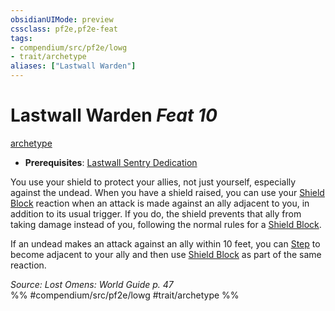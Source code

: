 ```yaml
---
obsidianUIMode: preview
cssclass: pf2e,pf2e-feat
tags:
- compendium/src/pf2e/lowg
- trait/archetype
aliases: ["Lastwall Warden"]
---
```

# Lastwall Warden  *Feat 10*  
[archetype](archetype.md "Archetype Feat Trait")  

- **Prerequisites**: [Lastwall Sentry Dedication](lastwall-sentry-dedication-lowg.md)

You use your shield to protect your allies, not just yourself, especially against the undead. When you have a shield raised, you can use your [Shield Block](Reference/Compendium/Feats/shield-block.md) reaction when an attack is made against an ally adjacent to you, in addition to its usual trigger. If you do, the shield prevents that ally from taking damage instead of you, following the normal rules for a [Shield Block](Reference/Compendium/Feats/shield-block.md).

If an undead makes an attack against an ally within 10 feet, you can [Step](step.md) to become adjacent to your ally and then use [Shield Block](Reference/Compendium/Feats/shield-block.md) as part of the same reaction.

*Source: Lost Omens: World Guide p. 47*  
%% #compendium/src/pf2e/lowg #trait/archetype %%